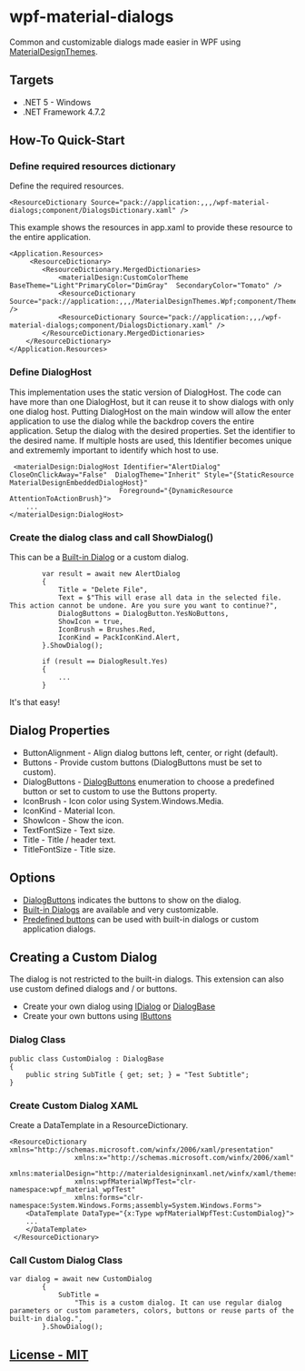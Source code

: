# wpf-material-dialogs

Common and customizable dialogs made easier in WPF using [MaterialDesignThemes](https://github.com/MaterialDesignInXAML/MaterialDesignInXamlToolkit).

## Targets

- .NET 5 - Windows
- .NET Framework 4.7.2

## How-To Quick-Start

### Define required resources dictionary

Define the required resources.

    <ResourceDictionary Source="pack://application:,,,/wpf-material-dialogs;component/DialogsDictionary.xaml" />

 This example shows the resources in app.xaml to provide these resource to the entire application.

    <Application.Resources>
         <ResourceDictionary>
            <ResourceDictionary.MergedDictionaries>
                <materialDesign:CustomColorTheme BaseTheme="Light"PrimaryColor="DimGray"  SecondaryColor="Tomato" />
                <ResourceDictionary Source="pack://application:,,,/MaterialDesignThemes.Wpf;component/Themes/MaterialDesignTheme.Defaults.xaml" />
                <ResourceDictionary Source="pack://application:,,,/wpf-material-dialogs;component/DialogsDictionary.xaml" />
            </ResourceDictionary.MergedDictionaries>
        </ResourceDictionary>
    </Application.Resources>

### Define DialogHost

This implementation uses the static version of DialogHost. The code can have more than one DialogHost, but it can reuse it to show dialogs with only one dialog host. Putting DialogHost on the main window will allow the enter application to use the dialog while the backdrop covers the entire application. Setup the dialog with the desired properties. Set the identifier to the desired name. If multiple hosts are used, this Identifier becomes unique and extrememly important to identify which host to use.

     <materialDesign:DialogHost Identifier="AlertDialog" CloseOnClickAway="False"  DialogTheme="Inherit" Style="{StaticResource MaterialDesignEmbeddedDialogHost}"
                               Foreground="{DynamicResource AttentionToActionBrush}">
        ...
    </materialDesign:DialogHost>

### Create the dialog class and call ShowDialog()

This can be a [Built-in Dialog](src/Dialogs) or a custom dialog.  

            var result = await new AlertDialog
            {
                Title = "Delete File",
                Text = $"This will erase all data in the selected file.  This action cannot be undone. Are you sure you want to continue?",
                DialogButtons = DialogButton.YesNoButtons,
                ShowIcon = true,
                IconBrush = Brushes.Red,
                IconKind = PackIconKind.Alert,
            }.ShowDialog();

            if (result == DialogResult.Yes)
            {
                ...
            }

It's that easy!

## Dialog Properties

- ButtonAlignment - Align dialog buttons left, center, or right (default).
- Buttons - Provide custom buttons (DialogButtons must be set to custom).
- DialogButtons - [DialogButtons](src/Enums/DialogButton.cs) enumeration to choose a predefined button or set to custom to use the Buttons property.
- IconBrush - Icon color using System.Windows.Media.
- IconKind - Material Icon.
- ShowIcon - Show the icon.
- TextFontSize - Text size.
- Title - Title / header text.
- TitleFontSize - Title size.

## Options

- [DialogButtons](src/Enums/DialogButton.cs) indicates the buttons to show on the dialog.  
- [Built-in Dialogs](src/Dialogs) are available and very customizable.
- [Predefined buttons](src/Buttons) can be used with built-in dialogs or custom application dialogs.

## Creating a Custom Dialog

The dialog is not restricted to the built-in dialogs. This extension can also use custom defined dialogs and / or buttons.

- Create your own dialog using [IDialog](src/Interfaces/IDialog.cs) or [DialogBase](src/Dialogs/DialogBase.cs)
- Create your own buttons using [IButtons](src/Interfaces/IButtons.cs)

### Dialog Class

    public class CustomDialog : DialogBase
    {
        public string SubTitle { get; set; } = "Test Subtitle";
    }

### Create Custom Dialog XAML

Create a DataTemplate in a ResourceDictionary.

    <ResourceDictionary xmlns="http://schemas.microsoft.com/winfx/2006/xaml/presentation"
                    xmlns:x="http://schemas.microsoft.com/winfx/2006/xaml"
                    xmlns:materialDesign="http://materialdesigninxaml.net/winfx/xaml/themes"
                    xmlns:wpfMaterialWpfTest="clr-namespace:wpf_material_wpfTest"
                    xmlns:forms="clr-namespace:System.Windows.Forms;assembly=System.Windows.Forms">
        <DataTemplate DataType="{x:Type wpfMaterialWpfTest:CustomDialog}">
        ...
        </DataTemplate>
     </ResourceDictionary>

### Call Custom Dialog Class

    var dialog = await new CustomDialog
            {
                SubTitle =
                    "This is a custom dialog. It can use regular dialog parameters or custom parameters, colors, buttons or reuse parts of the built-in dialog.",
            }.ShowDialog();

## [License - MIT](./License)
